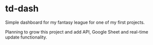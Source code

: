# td-dash
Simple dashboard for my fantasy league for one of my first projects.

Planning to grow this project and add API, Google Sheet and real-time update functionality.
